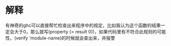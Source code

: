 # 解释
有神奇的ghc可以直接帮忙检查出来程序中的规定，比如我认为这个函数的结果一定会大于0，那么就写(property (> result 0))，如果代码里有不符合此规则的可能性，(verify 'module-name)的时候就会查出来，并报警
